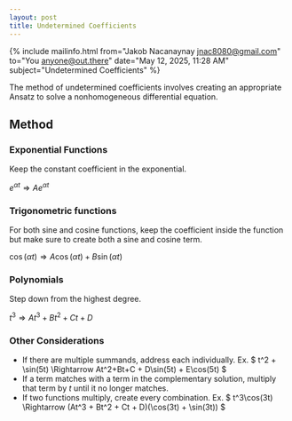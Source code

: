```yaml
---
layout: post
title: Undetermined Coefficients
---
```


{% include mailinfo.html from="Jakob Nacanaynay <jnac8080@gmail.com>" to="You <anyone@out.there>" date="May 12, 2025, 11:28 AM" subject="Undetermined Coefficients" %}

The method of undetermined coefficients involves creating an appropriate Ansatz to solve a nonhomogeneous differential equation.

## Method

### Exponential Functions

Keep the constant coefficient in the exponential.

$e^{\alpha t} \Rightarrow Ae^{\alpha t}$

### Trigonometric functions

For both sine and cosine functions, keep the coefficient inside the function but make sure to create both a sine and cosine term.

$\cos(\alpha t) \Rightarrow A\cos(\alpha t) + B\sin(\alpha t)$

### Polynomials

Step down from the highest degree.

$t^3 \Rightarrow At^3 + Bt^2 + Ct + D$

### Other Considerations

- If there are multiple summands, address each individually. Ex. $ t^2 + \sin(5t) \Rightarrow At^2+Bt+C + D\sin(5t) + E\cos(5t) $
- If a term matches with a term in the complementary solution, multiply that term by $t$ until it no longer matches.
- If two functions multiply, create every combination. Ex. $ t^3\cos(3t) \Rightarrow (At^3 + Bt^2 + Ct + D)(\cos(3t) + \sin(3t)) $
